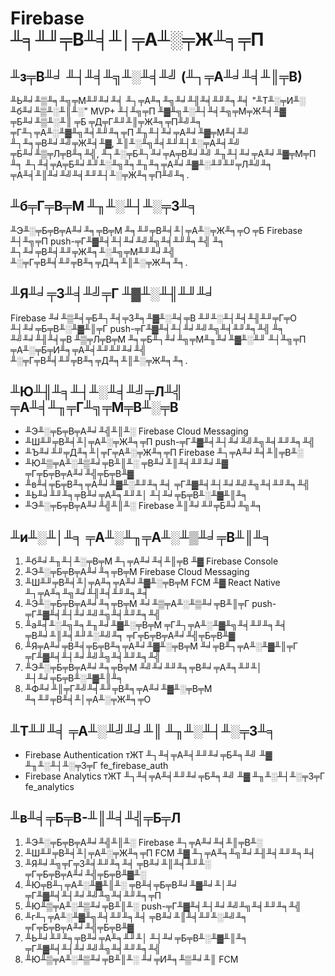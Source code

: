 # Firebase ╨╕╨╜╤В╨╡╨│╤А╨░╤Ж╨╕╤П

## ╨з╤В╨╛ ╨┤╨╡╨╗╨░╨╡╨╝ (╨┐╤А╨╛╨╡╨║╤В)

╨Ь╨╛╨▒╨╕╨╗╤М╨╜╨╛╨╡ ╨┐╤А╨╕╨╗╨╛╨╢╨╡╨╜╨╕╨╡ "╨Т╨░╤И╨░ ╨б╨╛╨▒╨░╨║╨░" MVP+ ╨┤╨╗╤П ╨▓╨╗╨░╨┤╨╡╨╗╤М╤Ж╨╡╨▓ ╤Б╨╛╨▒╨░╨║ ╤Б ╤Д╤Г╨╜╨║╤Ж╨╕╤П╨╝╨╕ ╤Г╨┐╤А╨░╨▓╨╗╨╡╨╜╨╕╤П ╨╖╨┤╨╛╤А╨╛╨▓╤М╨╡╨╝ ╨┐╨╕╤В╨╛╨╝╤Ж╨╡╨▓, ╨║╨░╨╗╨╡╨╜╨┤╨░╤А╨╡╨╝ ╤Б╨╛╨▒╤Л╤В╨╕╨╣, ╨┐╨░╤Б╨┐╨╛╤А╤В╨╛╨╝ ╨╖╨┤╨╛╤А╨╛╨▓╤М╤П ╨╕ ╨┐╨╡╤А╤Б╨╛╨╜╨░╨╗╨╕╨╖╨╕╤А╨╛╨▓╨░╨╜╨╜╤Л╨╝╨╕ ╤А╨╡╨║╨╛╨╝╨╡╨╜╨┤╨░╤Ж╨╕╤П╨╝╨╕.

## ╨б╤Г╤В╤М ╨╖╨░╨┤╨░╤З╨╕

╨Э╨░╤Б╤В╤А╨╛╨╕╤В╤М ╨╕╨╜╤В╨╡╨│╤А╨░╤Ж╨╕╤О ╤Б Firebase ╨┤╨╗╤П push-╤Г╨▓╨╡╨┤╨╛╨╝╨╗╨╡╨╜╨╕╨╣ ╨╕ ╨┐╨╛╤В╨╡╨╜╤Ж╨╕╨░╨╗╤М╨╜╨╛╨╣ ╨░╤Г╤В╨╡╨╜╤В╨╕╤Д╨╕╨║╨░╤Ж╨╕╨╕.

## ╨Я╨╛╤З╨╡╨╝╤Г ╨▓╨░╨╢╨╜╨╛

Firebase ╨╛╨▒╨╡╤Б╨┐╨╡╤З╨╕╨▓╨░╨╡╤В ╨╜╨░╨┤╨╡╨╢╨╜╤Г╤О ╨┤╨╛╤Б╤В╨░╨▓╨║╤Г push-╤Г╨▓╨╡╨┤╨╛╨╝╨╗╨╡╨╜╨╕╨╣ ╨╕ ╨╝╨╛╨╢╨╡╤В ╨▒╤Л╤В╤М ╨╕╤Б╨┐╨╛╨╗╤М╨╖╨╛╨▓╨░╨╜ ╨┤╨╗╤П ╤А╨░╤Б╤И╨╕╤А╨╡╨╜╨╜╨╛╨╣ ╨░╤Г╤В╨╡╨╜╤В╨╕╤Д╨╕╨║╨░╤Ж╨╕╨╕.

## ╨Ю╨╢╨╕╨┤╨░╨╡╨╝╤Л╨╣ ╤А╨╡╨╖╤Г╨╗╤М╤В╨░╤В

* ╨Э╨░╤Б╤В╤А╨╛╨╣╨║╨░ Firebase Cloud Messaging
* ╨Ш╨╜╤В╨╡╨│╤А╨░╤Ж╨╕╤П push-╤Г╨▓╨╡╨┤╨╛╨╝╨╗╨╡╨╜╨╕╨╣
* ╨Ъ╨╛╨╜╤Д╨╕╨│╤Г╤А╨░╤Ж╨╕╤П Firebase ╨┐╤А╨╛╨╡╨║╤В╨░
* ╨Ю╨▒╤А╨░╨▒╨╛╤В╨║╨░ ╤В╨╛╨║╨╡╨╜╨╛╨▓ ╤Г╤Б╤В╤А╨╛╨╣╤Б╤В╨▓
* ╨в╨╡╤Б╤В╨╕╤А╨╛╨▓╨░╨╜╨╕╨╡ ╤Г╨▓╨╡╨┤╨╛╨╝╨╗╨╡╨╜╨╕╨╣
* ╨Ь╨╛╨╜╨╕╤В╨╛╤А╨╕╨╜╨│ ╨┤╨╛╤Б╤В╨░╨▓╨║╨╕
* ╨Э╨░╤Б╤В╤А╨╛╨╣╨║╨░ Firebase ╨║╨╛╨╜╤Б╨╛╨╗╨╕

## ╨и╨░╨│╨╕ ╤А╨░╨╖╤А╨░╨▒╨╛╤В╨║╨╕

1. ╨б╨╛╨╖╨┤╨░╤В╤М ╨┐╤А╨╛╨╡╨║╤В ╨▓ Firebase Console
2. ╨Э╨░╤Б╤В╤А╨╛╨╕╤В╤М Firebase Cloud Messaging
3. ╨Ш╨╜╤В╨╡╨│╤А╨╕╤А╨╛╨▓╨░╤В╤М FCM ╨▓ React Native ╨┐╤А╨╕╨╗╨╛╨╢╨╡╨╜╨╕╨╡
4. ╨Э╨░╤Б╤В╤А╨╛╨╕╤В╤М ╨╛╨▒╤А╨░╨▒╨╛╤В╨║╤Г push-╤Г╨▓╨╡╨┤╨╛╨╝╨╗╨╡╨╜╨╕╨╣
5. ╨а╨╡╨░╨╗╨╕╨╖╨╛╨▓╨░╤В╤М ╤Г╨┐╤А╨░╨▓╨╗╨╡╨╜╨╕╨╡ ╤В╨╛╨║╨╡╨╜╨░╨╝╨╕ ╤Г╤Б╤В╤А╨╛╨╣╤Б╤В╨▓
6. ╨Я╤А╨╛╤В╨╡╤Б╤В╨╕╤А╨╛╨▓╨░╤В╤М ╨╛╤В╨┐╤А╨░╨▓╨║╤Г ╤Г╨▓╨╡╨┤╨╛╨╝╨╗╨╡╨╜╨╕╨╣
7. ╨Э╨░╤Б╤В╤А╨╛╨╕╤В╤М ╨╝╨╛╨╜╨╕╤В╨╛╤А╨╕╨╜╨│ ╨┤╨╛╤Б╤В╨░╨▓╨║╨╕
8. ╨Ф╨╛╨║╤Г╨╝╨╡╨╜╤В╨╕╤А╨╛╨▓╨░╤В╤М ╨╕╨╜╤В╨╡╨│╤А╨░╤Ж╨╕╤О

## ╨Т╨╜╨╡ ╤А╨░╨╝╨╛╨║ ╨╖╨░╨┤╨░╤З╨╕

* Firebase Authentication тЖТ ╨┐╨╡╤А╨╡╨╜╨╛╤Б╨╕╨╝ ╨▓ ╨╖╨░╨┤╨░╤З╤Г fe_firebase_auth
* Firebase Analytics тЖТ ╨┐╨╡╤А╨╡╨╜╨╛╤Б╨╕╨╝ ╨▓ ╨╖╨░╨┤╨░╤З╤Г fe_analytics

## ╨в╨╡╤Б╤В-╨║╨╡╨╣╤Б╤Л

1. ╨Э╨░╤Б╤В╤А╨╛╨╣╨║╨░ Firebase ╨┐╤А╨╛╨╡╨║╤В╨░
2. ╨Ш╨╜╤В╨╡╨│╤А╨░╤Ж╨╕╤П FCM ╨▓ ╨┐╤А╨╕╨╗╨╛╨╢╨╡╨╜╨╕╨╡
3. ╨Я╨╛╨╗╤Г╤З╨╡╨╜╨╕╨╡ ╤В╨╛╨║╨╡╨╜╨░ ╤Г╤Б╤В╤А╨╛╨╣╤Б╤В╨▓╨░
4. ╨Ю╤В╨┐╤А╨░╨▓╨║╨░ ╤В╨╡╤Б╤В╨╛╨▓╨╛╨│╨╛ ╤Г╨▓╨╡╨┤╨╛╨╝╨╗╨╡╨╜╨╕╤П
5. ╨Ю╨▒╤А╨░╨▒╨╛╤В╨║╨░ push-╤Г╨▓╨╡╨┤╨╛╨╝╨╗╨╡╨╜╨╕╨╣
6. ╨г╨┐╤А╨░╨▓╨╗╨╡╨╜╨╕╨╡ ╤В╨╛╨║╨╡╨╜╨░╨╝╨╕ ╤Г╤Б╤В╤А╨╛╨╣╤Б╤В╨▓
7. ╨Ь╨╛╨╜╨╕╤В╨╛╤А╨╕╨╜╨│ ╨┤╨╛╤Б╤В╨░╨▓╨║╨╕ ╤Г╨▓╨╡╨┤╨╛╨╝╨╗╨╡╨╜╨╕╨╣
8. ╨Ю╨▒╤А╨░╨▒╨╛╤В╨║╨░ ╨╛╤И╨╕╨▒╨╛╨║ FCM





